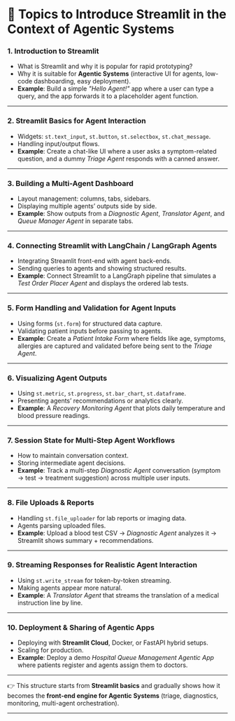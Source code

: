 # 📘 Topics to Introduce Streamlit in the Context of Agentic Systems

### 1. **Introduction to Streamlit**

* What is Streamlit and why it is popular for rapid prototyping?
* Why it is suitable for **Agentic Systems** (interactive UI for agents, low-code dashboarding, easy deployment).
* **Example**: Build a simple *"Hello Agent!"* app where a user can type a query, and the app forwards it to a placeholder agent function.

---

### 2. **Streamlit Basics for Agent Interaction**

* Widgets: `st.text_input`, `st.button`, `st.selectbox`, `st.chat_message`.
* Handling input/output flows.
* **Example**: Create a chat-like UI where a user asks a symptom-related question, and a dummy *Triage Agent* responds with a canned answer.

---

### 3. **Building a Multi-Agent Dashboard**

* Layout management: columns, tabs, sidebars.
* Displaying multiple agents’ outputs side by side.
* **Example**: Show outputs from a *Diagnostic Agent*, *Translator Agent*, and *Queue Manager Agent* in separate tabs.

---

### 4. **Connecting Streamlit with LangChain / LangGraph Agents**

* Integrating Streamlit front-end with agent back-ends.
* Sending queries to agents and showing structured results.
* **Example**: Connect Streamlit to a LangGraph pipeline that simulates a *Test Order Placer Agent* and displays the ordered lab tests.

---

### 5. **Form Handling and Validation for Agent Inputs**

* Using forms (`st.form`) for structured data capture.
* Validating patient inputs before passing to agents.
* **Example**: Create a *Patient Intake Form* where fields like age, symptoms, allergies are captured and validated before being sent to the *Triage Agent*.

---

### 6. **Visualizing Agent Outputs**

* Using `st.metric`, `st.progress`, `st.bar_chart`, `st.dataframe`.
* Presenting agents’ recommendations or analytics clearly.
* **Example**: A *Recovery Monitoring Agent* that plots daily temperature and blood pressure readings.

---

### 7. **Session State for Multi-Step Agent Workflows**

* How to maintain conversation context.
* Storing intermediate agent decisions.
* **Example**: Track a multi-step *Diagnostic Agent* conversation (symptom → test → treatment suggestion) across multiple user inputs.

---

### 8. **File Uploads & Reports**

* Handling `st.file_uploader` for lab reports or imaging data.
* Agents parsing uploaded files.
* **Example**: Upload a blood test CSV → *Diagnostic Agent* analyzes it → Streamlit shows summary + recommendations.

---

### 9. **Streaming Responses for Realistic Agent Interaction**

* Using `st.write_stream` for token-by-token streaming.
* Making agents appear more natural.
* **Example**: A *Translator Agent* that streams the translation of a medical instruction line by line.

---

### 10. **Deployment & Sharing of Agentic Apps**

* Deploying with **Streamlit Cloud**, Docker, or FastAPI hybrid setups.
* Scaling for production.
* **Example**: Deploy a demo *Hospital Queue Management Agentic App* where patients register and agents assign them to doctors.

---

👉 This structure starts from **Streamlit basics** and gradually shows how it becomes the **front-end engine for Agentic Systems** (triage, diagnostics, monitoring, multi-agent orchestration).

---
